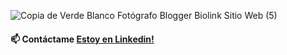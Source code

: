 
![Copia de Verde Blanco Fotógrafo Blogger Biolink Sitio Web (5)](https://user-images.githubusercontent.com/108562496/215890123-18a67435-dd1d-4179-b5c6-e660b306d3b4.png)

#### 📫 Contáctame [Estoy en Linkedin!](https://www.linkedin.com/in/lina-maria-alvarado-pallares/)
